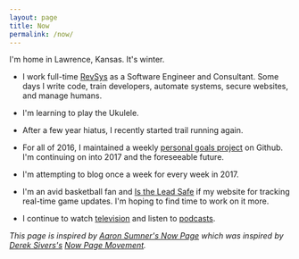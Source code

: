 ```yaml
---
layout: page
title: Now
permalink: /now/
---
```


I'm home in Lawrence, Kansas. It's winter.

- I work full-time [RevSys][] as a Software Engineer and Consultant. Some days I write code, train developers, automate systems, secure websites, and manage humans.

- I'm learning to play the Ukulele.

- After a few year hiatus, I recently started trail running again.

- For all of 2016, I maintained a weekly [personal goals project][] on Github. I'm continuing on into 2017 and the foreseeable future. 

- I'm attempting to blog once a week for every week in 2017.

- I'm an avid basketball fan and [Is the Lead Safe][] if my website for tracking real-time game updates. I'm hoping to find time to work on it more.

- I continue to watch [television][] and listen to [podcasts][].

*This page is inspired by [Aaron Sumner's Now Page][] which was inspired by [Derek Sivers's][Derek Sivers] [Now Page Movement][].*

[Aaron Sumner's Now Page]: http://aaronsumner.com/pages/now.html
[Derek Sivers]: https://sivers.org/now
[Is the Lead Safe]: http://www.istheleadsafe.com/
[Now Page Movement]: http://nownownow.com/about
[personal goals project]: https://github.com/jefftriplett/personal-goals
[podcasts]: https://github.com/jefftriplett/personal-goals/blob/master/content-list/podcasts.md
[RevSys]: http://www.revsys.com/
[television]: https://github.com/jefftriplett/personal-goals/blob/master/content-list/television.md
